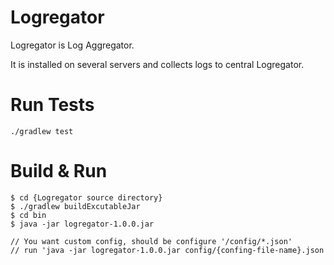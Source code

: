 # Logregator
Logregator is Log Aggregator. 

It is installed on several servers and collects logs to central Logregator.

# Run Tests
```
./gradlew test
```

# Build & Run

```
$ cd {Logregator source directory}
$ ./gradlew buildExcutableJar
$ cd bin
$ java -jar logregator-1.0.0.jar 

// You want custom config, should be configure '/config/*.json'
// run 'java -jar logregator-1.0.0.jar config/{confing-file-name}.json
```
